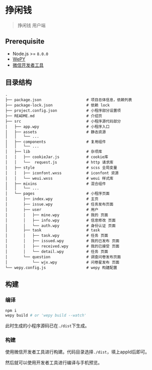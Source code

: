 # 挣闲钱
> 挣闲钱 用户端

## Prerequisite
* Node.js >= `8.0.0`
* [WePY](https://github.com/Tencent/wepy)
* [微信开发者工具](https://mp.weixin.qq.com/debug/wxadoc/dev/devtools/download.html)

## 目录结构
```
.
├── package.json                    # 项目总体信息，依赖列表
├── package-lock.json               # 依赖 lock
├── project.config.json             # 小程序部分设置项
├── README.md                       # 介绍页
├── src                             # 小程序源代码部分
│   ├── app.wpy                     # 小程序入口
│   ├── assets                      # 静态资源
│   │   └── ...
│   ├── components                  # 复用组件
│   │   └── ...
│   ├── lib                         # 杂项库
│   │   ├── cookieJar.js            # cookie库
│   │   └──  request.js             # http 请求库
│   ├── style                       # scss 全局变量
│   │   ├── iconfont.wxss           # iconfont 资源
│   │   └── weui.wxss               # weui 样式库
│   ├── mixins                      # 混合组件
│   │   └── ...
│   └── pages                       # 小程序页面
│       ├── index.wpy               # 主页
│       ├── issue.wpy               # 任务发布页面
│       ├── user                    # 用户
│       │   ├── mine.wpy            # 我的 页面
│       │   ├── info.wpy            # 信息修改 页面
│       │   └── auth.wpy            # 身份认证 页面
│       ├── task                    # task
│       │   ├── task.wpy            # 任务 页面
│       │   ├── issued.wpy          # 我的已发布 页面
│       │   ├── received.wpy        # 我的已接受 页面
│       │   └── detail.wpy          # 任务 页面
│       └── question                # 调查问卷发布页面
│           └── wjx.wpy             # 问卷星发布 页面
└── wepy.config.js                  # wepy 构建配置
```

## 构建

### 编译

```bash
npm i
wepy build # or 'wepy build --watch'
```

此时生成的小程序源码已在`./dist`下生成。

### 构建

使用微信开发者工具进行构建。代码目录选择`./dist`，填上appId后即可。

然后就可以使用开发者工具进行编译与手机预览。
